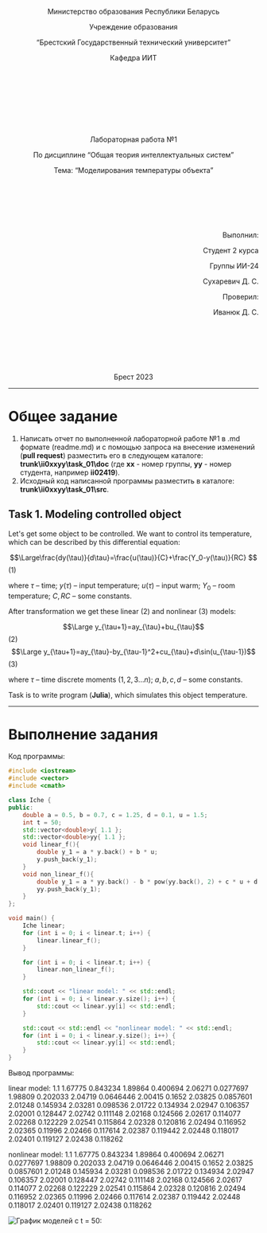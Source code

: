<p align="center"> Министерство образования Республики Беларусь</p>
<p align="center">Учреждение образования</p>
<p align="center">“Брестский Государственный технический университет”</p>
<p align="center">Кафедра ИИТ</p>
<br><br><br><br><br><br><br>
<p align="center">Лабораторная работа №1</p>
<p align="center">По дисциплине “Общая теория интеллектуальных систем”</p>
<p align="center">Тема: “Моделирования температуры объекта”</p>
<br><br><br><br><br>
<p align="right">Выполнил:</p>
<p align="right">Студент 2 курса</p>
<p align="right">Группы ИИ-24</p>
<p align="right">Сухаревич Д. С.</p>
<p align="right">Проверил:</p>
<p align="right">Иванюк Д. С.</p>
<br><br><br><br><br>
<p align="center">Брест 2023</p>

---

# Общее задание #
1. Написать отчет по выполненной лабораторной работе №1 в .md формате (readme.md) и с помощью запроса на внесение изменений (**pull request**) разместить его в следующем каталоге: **trunk\ii0xxyy\task_01\doc** (где **xx** - номер группы, **yy** - номер студента, например **ii02419**).
2. Исходный код написанной программы разместить в каталоге: **trunk\ii0xxyy\task_01\src**.

## Task 1. Modeling controlled object ##
Let's get some object to be controlled. We want to control its temperature, which can be described by this differential equation:

$$\Large\frac{dy(\tau)}{d\tau}=\frac{u(\tau)}{C}+\frac{Y_0-y(\tau)}{RC} $$ (1)

where $\tau$ – time; $y(\tau)$ – input temperature; $u(\tau)$ – input warm; $Y_0$ – room temperature; $C,RC$ – some constants.

After transformation we get these linear (2) and nonlinear (3) models:

$$\Large y_{\tau+1}=ay_{\tau}+bu_{\tau}$$ (2)
$$\Large y_{\tau+1}=ay_{\tau}-by_{\tau-1}^2+cu_{\tau}+d\sin(u_{\tau-1})$$ (3)

where $\tau$ – time discrete moments ($1,2,3{\dots}n$); $a,b,c,d$ – some constants.

Task is to write program (**Julia**), which simulates this object temperature.

---

# Выполнение задания #

Код программы:
```C++
#include <iostream>
#include <vector>
#include <cmath>

class Iche {
public:
	double a = 0.5, b = 0.7, c = 1.25, d = 0.1, u = 1.5;
	int t = 50;
	std::vector<double>y{ 1.1 };
	std::vector<double>yy{ 1.1 };
	void linear_f(){
		double y_1 = a * y.back() + b * u;
		y.push_back(y_1);
	}
	void non_linear_f(){
		double y_1 = a * yy.back() - b * pow(yy.back(), 2) + c * u + d * sin(u);
		yy.push_back(y_1);
	}
};

void main() {
	Iche linear;
	for (int i = 0; i < linear.t; i++) {
		linear.linear_f();
	}

	for (int i = 0; i < linear.t; i++) {
		linear.non_linear_f();
	}

	std::cout << "linear model: " << std::endl;
	for (int i = 0; i < linear.y.size(); i++) {
		std::cout << linear.yy[i] << std::endl;
	}

	std::cout << std::endl << "nonlinear model: " << std::endl;
	for (int i = 0; i < linear.y.size(); i++) {
		std::cout << linear.yy[i] << std::endl;
	}
}
```     

Вывод программы:

linear model:
1.1
1.67775
0.843234
1.89864
0.400694
2.06271
0.0277697
1.98809
0.202033
2.04719
0.0646446
2.00415
0.1652
2.03825
0.0857601
2.01248
0.145934
2.03281
0.098536
2.01722
0.134934
2.02947
0.106357
2.02001
0.128447
2.02742
0.111148
2.02168
0.124566
2.02617
0.114077
2.02268
0.122229
2.02541
0.115864
2.02328
0.120816
2.02494
0.116952
2.02365
0.11996
2.02466
0.117614
2.02387
0.119442
2.02448
0.118017
2.02401
0.119127
2.02438
0.118262

nonlinear model:
1.1
1.67775
0.843234
1.89864
0.400694
2.06271
0.0277697
1.98809
0.202033
2.04719
0.0646446
2.00415
0.1652
2.03825
0.0857601
2.01248
0.145934
2.03281
0.098536
2.01722
0.134934
2.02947
0.106357
2.02001
0.128447
2.02742
0.111148
2.02168
0.124566
2.02617
0.114077
2.02268
0.122229
2.02541
0.115864
2.02328
0.120816
2.02494
0.116952
2.02365
0.11996
2.02466
0.117614
2.02387
0.119442
2.02448
0.118017
2.02401
0.119127
2.02438
0.118262

![График моделей с t = 50:](linear.png)
